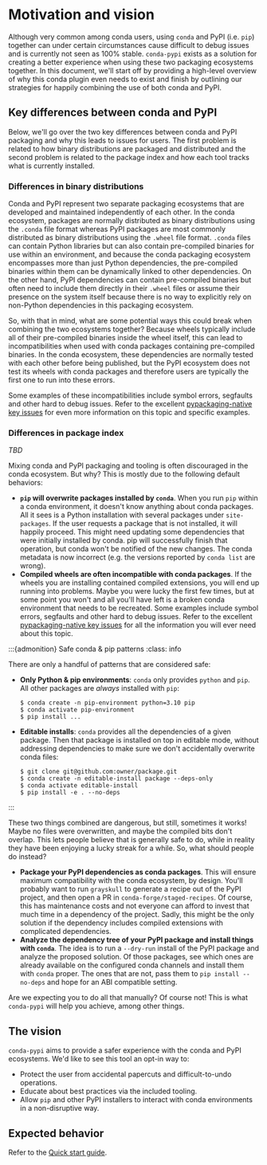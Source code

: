 # Motivation and vision

Although very common among conda users, using `conda` and PyPI (i.e. `pip`) together
can under certain circumstances cause difficult to debug issues and is currently not
seen as 100% stable. `conda-pypi` exists as a solution for creating a better experience
when using these two packaging ecosystems together. In this document, we'll start off by providing a
high-level overview of why this conda plugin even needs to exist and finish by outlining
our strategies for happily combining the use of both conda and PyPI.

## Key differences between conda and PyPI

Below, we'll go over the two key differences between conda and PyPI packaging and why
this leads to issues for users. The first problem is related to how binary distributions
are packaged and distributed and the second problem is related to the package index
and how each tool tracks what is currently installed.

### Differences in binary distributions

Conda and PyPI represent two separate packaging ecosystems that are developed and maintained
independently of each other. In the conda ecosystem, packages are normally distributed as binary
distributions using the `.conda` file format whereas PyPI packages are most commonly distributed
as binary distributions using the `.wheel` file format. `.conda` files can contain Python libraries
but can also contain pre-compiled binaries for use within an environment, and because the conda 
packaging ecosystem encompasses more than just Python dependencies, the pre-compiled binaries 
within them can be dynamically linked to other dependencies. On the other hand, PyPI dependencies
can contain pre-compiled binaries but often need to include them directly in their `.wheel` files
or assume their presence on the system itself because there is no way to explicitly rely on non-Python
dependencies in this packaging ecosystem.

So, with that in mind, what are some potential ways this could break when combining the two
ecosystems together? Because wheels typically include all of their pre-compiled binaries inside
the wheel itself, this can lead to incompatibilities when used with conda packages containing
pre-compiled binaries. In the conda ecosystem, these dependencies are normally tested with
each other before being published, but the PyPI ecosystem does not test its wheels with
conda packages and therefore users are typically the first one to run into these errors.

Some examples of these incompatibilities include symbol errors, segfaults and other hard to debug 
issues. Refer to the excellent [pypackaging-native key issues](https://pypackaging-native.github.io/#key-issues)
for even more information on this topic and specific examples.

### Differences in package index

_TBD_

Mixing conda and PyPI packaging and tooling is often discouraged in the conda ecosystem. But why?
This is mostly due to the following default behaviors:

- **`pip` will overwrite packages installed by `conda`**. When you run `pip` within a conda 
  environment, it doesn't know anything about conda packages. All it sees is a Python
  installation with several packages under `site-packages`. If the user requests a package
  that is not installed, it will happily proceed. This might need updating some dependencies
  that were initially installed by conda. pip will successfully finish that operation, but
  conda won't be notified of the new changes. The conda metadata is now incorrect (e.g. the
  versions reported by `conda list` are wrong).
- **Compiled wheels are often incompatible with conda packages**. If the wheels you are 
  installing contained compiled extensions, you will end up running into problems. Maybe 
  you were lucky the first few times, but at some point you won't and all you'll have left
  is a broken conda environment that needs to be recreated. Some examples include symbol errors,
  segfaults and other hard to debug issues. Refer to the excellent 
  [pypackaging-native key issues](https://pypackaging-native.github.io/#key-issues) for all
  the information you will ever need about this topic.

:::{admonition} Safe conda & pip patterns
:class: info

There are only a handful of patterns that are considered safe:

- **Only Python & pip environments**: `conda` only provides `python` and `pip`.
  All other packages are _always_ installed with `pip`:

  ```console
  $ conda create -n pip-environment python=3.10 pip
  $ conda activate pip-environment
  $ pip install ...
  ```

- **Editable installs**: `conda` provides all the dependencies of a given package.
  Then that package is installed on top in editable mode, without addressing dependencies
  to make sure we don't accidentally overwrite conda files:

  ```console
  $ git clone git@github.com:owner/package.git
  $ conda create -n editable-install package --deps-only
  $ conda activate editable-install
  $ pip install -e . --no-deps
  ```
:::

These two things combined are dangerous, but still, sometimes it works! Maybe no files were overwritten, and maybe the compiled bits don't overlap. This lets people believe that is generally safe to do, while in reality they have been enjoying a lucky streak for a while. So, what should people do instead?

- **Package your PyPI dependencies as conda packages**. This will ensure maximum compatibility with the conda ecosystem, by design. You'll probably want to run `grayskull` to generate a recipe out of the PyPI project, and then open a PR in `conda-forge/staged-recipes`. Of course, this has maintenance costs and not everyone can afford to invest that much time in a dependency of the project. Sadly, this might be the only solution if the dependency includes compiled extensions with complicated dependencies.
- **Analyze the dependency tree of your PyPI package and install things with `conda`**. The idea
is to run a `--dry-run` install of the PyPI package and analyze the proposed solution. Of those packages, see which ones are already available on the configured conda channels and install them with `conda` proper. The ones that are not, pass them to `pip install --no-deps` and hope for an ABI compatible setting.

Are we expecting you to do all that manually? Of course not! This is what `conda-pypi` will help you achieve, among other things.

## The vision

`conda-pypi` aims to provide a safer experience with the conda and PyPI ecosystems. We'd like to see this tool an opt-in way to:

- Protect the user from accidental papercuts and difficult-to-undo operations.
- Educate about best practices via the included tooling.
- Allow `pip` and other PyPI installers to interact with conda environments in a non-disruptive way.

## Expected behavior

Refer to the [Quick start guide](quickstart.md).
